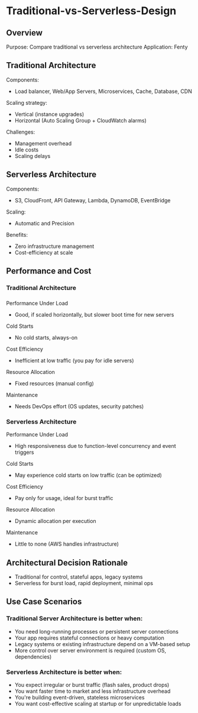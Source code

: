 # Traditional-vs-Serverless-Design

<h2> Overview </h2>
Purpose: Compare traditional vs serverless architecture 
Application: Fenty 

<h2> Traditional Architecture </h2>

Components: 

- Load balancer, Web/App Servers, Microservices, Cache, Database, CDN

Scaling strategy: 

- Vertical (instance upgrades)
- Horizontal (Auto Scaling Group + CloudWatch alarms)

Challenges: 

- Management overhead
- Idle costs
- Scaling delays

<h2> Serverless Architecture </h2>

Components: 

- S3, CloudFront, API Gateway, Lambda, DynamoDB, EventBridge

Scaling:

- Automatic and Precision

Benefits: 

- Zero infrastructure management
- Cost-efficiency at scale

<h2>Performance and Cost</h2>

 <h3>Traditional Architecture<h3></h3>
 
 Performance Under Load  
- Good, if scaled horizontally, but slower boot time for new servers

Cold Starts
- No cold starts, always-on

Cost Efficiency 
- Inefficient at low traffic (you pay for idle servers)

Resource Allocation 
- Fixed resources (manual config)

Maintenance 
- Needs DevOps effort (OS updates, security patches)

<h3> Serverless Architecture </h3>

Performance Under Load 
- High responsiveness due to function-level concurrency and event triggers

Cold Starts
- May experience cold starts on low traffic (can be optimized)

Cost Efficiency 
- Pay only for usage, ideal for burst traffic

Resource Allocation 
- Dynamic allocation per execution

Maintenance 
- Little to none (AWS handles infrastructure)

<h2>Architectural Decision Rationale</h2>

- Traditional for control, stateful apps, legacy systems
- Serverless for burst load, rapid deployment, minimal ops

<h2> Use Case Scenarios </h2>

<h3> Traditional Server Architecture is better when:</h3>

- You need long-running processes or persistent server connections
- Your app requires stateful connections or heavy computation
- Legacy systems or existing infrastructure depend on a VM-based setup
- More control over server environment is required (custom OS, dependencies)

<h3> Serverless Architecture is better when:</h3>

- You expect irregular or burst traffic (flash sales, product drops)
- You want faster time to market and less infrastructure overhead
- You're building event-driven, stateless microservices
- You want cost-effective scaling at startup or for unpredictable loads

 
